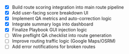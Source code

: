 - [x] Build route scoring integration into main route pipeline
- [x] Add user-facing score breakdown UI
- [x] Implement QA metrics and auto-correction logic
- [x] Integrate summary logs into dashboard
- [x] Finalize Playbook GUI injection logic
- [ ] Wire preflight QA checklist into route generation
- [ ] Improve routing traffic logic (Google Maps/OSRM)
- [ ] Add error notifications for broken routes
